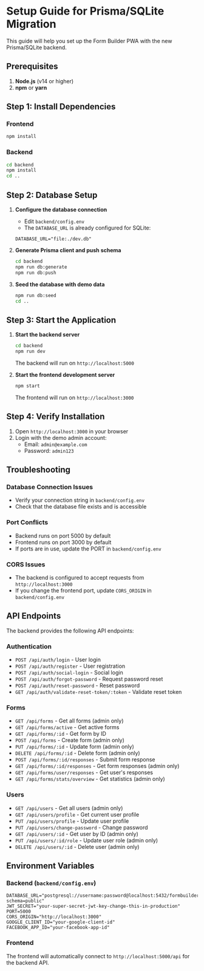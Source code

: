 # Setup Guide for Prisma/SQLite Migration

This guide will help you set up the Form Builder PWA with the new Prisma/SQLite backend.

## Prerequisites

1. **Node.js** (v14 or higher)
2. **npm** or **yarn**

## Step 1: Install Dependencies

### Frontend
```bash
npm install
```

### Backend
```bash
cd backend
npm install
cd ..
```

## Step 2: Database Setup

1. **Configure the database connection**
   - Edit `backend/config.env`
   - The `DATABASE_URL` is already configured for SQLite:
   ```
   DATABASE_URL="file:./dev.db"
   ```

3. **Generate Prisma client and push schema**
   ```bash
   cd backend
   npm run db:generate
   npm run db:push
   ```

4. **Seed the database with demo data**
   ```bash
   npm run db:seed
   cd ..
   ```

## Step 3: Start the Application

1. **Start the backend server**
   ```bash
   cd backend
   npm run dev
   ```
   The backend will run on `http://localhost:5000`

2. **Start the frontend development server**
   ```bash
   npm start
   ```
   The frontend will run on `http://localhost:3000`

## Step 4: Verify Installation

1. Open `http://localhost:3000` in your browser
2. Login with the demo admin account:
   - Email: `admin@example.com`
   - Password: `admin123`

## Troubleshooting

### Database Connection Issues
- Verify your connection string in `backend/config.env`
- Check that the database file exists and is accessible

### Port Conflicts
- Backend runs on port 5000 by default
- Frontend runs on port 3000 by default
- If ports are in use, update the PORT in `backend/config.env`

### CORS Issues
- The backend is configured to accept requests from `http://localhost:3000`
- If you change the frontend port, update `CORS_ORIGIN` in `backend/config.env`

## API Endpoints

The backend provides the following API endpoints:

### Authentication
- `POST /api/auth/login` - User login
- `POST /api/auth/register` - User registration
- `POST /api/auth/social-login` - Social login
- `POST /api/auth/forgot-password` - Request password reset
- `POST /api/auth/reset-password` - Reset password
- `GET /api/auth/validate-reset-token/:token` - Validate reset token

### Forms
- `GET /api/forms` - Get all forms (admin only)
- `GET /api/forms/active` - Get active forms
- `GET /api/forms/:id` - Get form by ID
- `POST /api/forms` - Create form (admin only)
- `PUT /api/forms/:id` - Update form (admin only)
- `DELETE /api/forms/:id` - Delete form (admin only)
- `POST /api/forms/:id/responses` - Submit form response
- `GET /api/forms/:id/responses` - Get form responses (admin only)
- `GET /api/forms/user/responses` - Get user's responses
- `GET /api/forms/stats/overview` - Get statistics (admin only)

### Users
- `GET /api/users` - Get all users (admin only)
- `GET /api/users/profile` - Get current user profile
- `PUT /api/users/profile` - Update user profile
- `PUT /api/users/change-password` - Change password
- `GET /api/users/:id` - Get user by ID (admin only)
- `PUT /api/users/:id/role` - Update user role (admin only)
- `DELETE /api/users/:id` - Delete user (admin only)

## Environment Variables

### Backend (`backend/config.env`)
```
DATABASE_URL="postgresql://username:password@localhost:5432/formbuilder?schema=public"
JWT_SECRET="your-super-secret-jwt-key-change-this-in-production"
PORT=5000
CORS_ORIGIN="http://localhost:3000"
GOOGLE_CLIENT_ID="your-google-client-id"
FACEBOOK_APP_ID="your-facebook-app-id"
```

### Frontend
The frontend will automatically connect to `http://localhost:5000/api` for the backend API.
